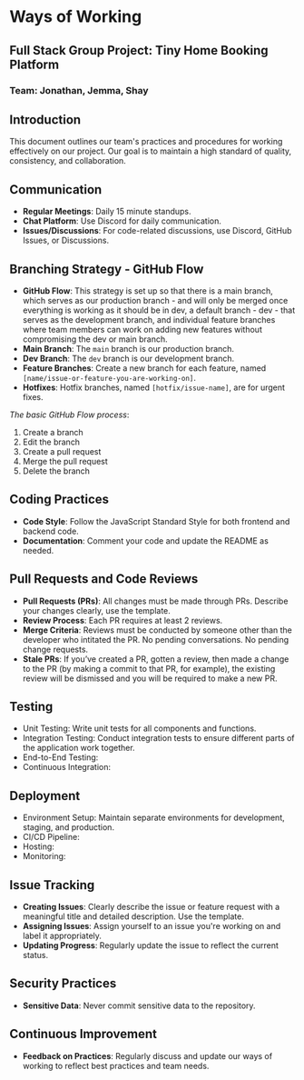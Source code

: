 # Ways of Working

## Full Stack Group Project: Tiny Home Booking Platform

### Team: Jonathan, Jemma, Shay

## Introduction

This document outlines our team's practices and procedures for working effectively on our project. Our goal is to maintain a high standard of quality, consistency, and collaboration.

## Communication

- **Regular Meetings**: Daily 15 minute standups.
- **Chat Platform**: Use Discord for daily communication.
- **Issues/Discussions**: For code-related discussions, use Discord, GitHub Issues, or Discussions.

## Branching Strategy - GitHub Flow

- **GitHub Flow**: This strategy is set up so that there is a main branch, which serves as our production branch - and will only be merged once everything is working as it should be in dev, a default branch - dev - that serves as the development branch, and individual feature branches where team members can work on adding new features without compromising the dev or main branch.
- **Main Branch**: The `main` branch is our production branch.
- **Dev Branch**: The `dev` branch is our development branch.
- **Feature Branches**: Create a new branch for each feature, named `[name/issue-or-feature-you-are-working-on]`.
- **Hotfixes**: Hotfix branches, named `[hotfix/issue-name]`, are for urgent fixes.

*The basic GitHub Flow process*:

1. Create a branch
2. Edit the branch
3. Create a pull request
4. Merge the pull request
5. Delete the branch

## Coding Practices

- **Code Style**: Follow the JavaScript Standard Style for both frontend and backend code.
- **Documentation**: Comment your code and update the README as needed.

## Pull Requests and Code Reviews

- **Pull Requests (PRs)**: All changes must be made through PRs. Describe your changes clearly, use the template.
- **Review Process**: Each PR requires at least 2 reviews.
- **Merge Criteria**: Reviews must be conducted by someone other than the developer who intitated the PR. No pending conversations. No pending change requests.
- **Stale PRs**: If you’ve created a PR, gotten a review, then made a change to the PR (by making a commit to that PR, for example), the existing review will be dismissed and you will be required to make a new PR.

## Testing

- Unit Testing: Write unit tests for all components and functions.
- Integration Testing: Conduct integration tests to ensure different parts of the application work together.
- End-to-End Testing:
- Continuous Integration:

## Deployment

- Environment Setup: Maintain separate environments for development, staging, and production.
- CI/CD Pipeline:
- Hosting:
- Monitoring:

## Issue Tracking

- **Creating Issues**: Clearly describe the issue or feature request with a meaningful title and detailed description. Use the template. 
- **Assigning Issues**: Assign yourself to an issue you're working on and label it appropriately.
- **Updating Progress**: Regularly update the issue to reflect the current status.

## Security Practices

- **Sensitive Data**: Never commit sensitive data to the repository.

## Continuous Improvement

- **Feedback on Practices**: Regularly discuss and update our ways of working to reflect best practices and team needs.
